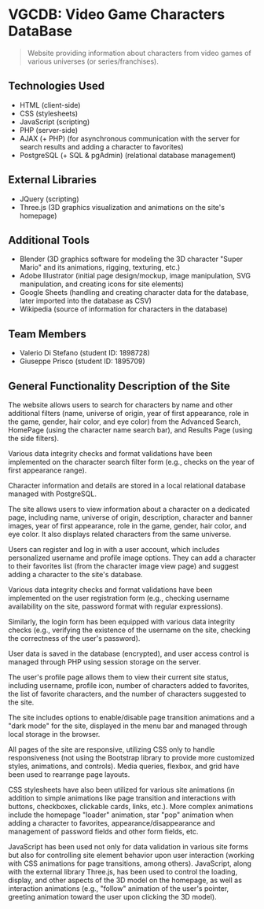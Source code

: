 # VGCDB: Video Game Characters DataBase

> Website providing information about characters from video games of various universes (or series/franchises).

## Technologies Used

- HTML (client-side)
- CSS (stylesheets)
- JavaScript (scripting)
- PHP (server-side)
- AJAX (+ PHP) (for asynchronous communication with the server for search results and adding a character to favorites)
- PostgreSQL (+ SQL & pgAdmin) (relational database management)

## External Libraries

- JQuery (scripting)
- Three.js (3D graphics visualization and animations on the site's homepage)

## Additional Tools

- Blender (3D graphics software for modeling the 3D character "Super Mario" and its animations, rigging, texturing, etc.)
- Adobe Illustrator (initial page design/mockup, image manipulation, SVG manipulation, and creating icons for site elements)
- Google Sheets (handling and creating character data for the database, later imported into the database as CSV)
- Wikipedia (source of information for characters in the database)

## Team Members

- Valerio Di Stefano (student ID: 1898728)
- Giuseppe Prisco (student ID: 1895709)

## General Functionality Description of the Site

The website allows users to search for characters by name and other additional filters (name, universe of origin, year of first appearance, role in the game, gender, hair color, and eye color) from the Advanced Search, HomePage (using the character name search bar), and Results Page (using the side filters).

Various data integrity checks and format validations have been implemented on the character search filter form (e.g., checks on the year of first appearance range).

Character information and details are stored in a local relational database managed with PostgreSQL.

The site allows users to view information about a character on a dedicated page, including name, universe of origin, description, character and banner images, year of first appearance, role in the game, gender, hair color, and eye color. It also displays related characters from the same universe.

Users can register and log in with a user account, which includes personalized username and profile image options. They can add a character to their favorites list (from the character image view page) and suggest adding a character to the site's database.

Various data integrity checks and format validations have been implemented on the user registration form (e.g., checking username availability on the site, password format with regular expressions).

Similarly, the login form has been equipped with various data integrity checks (e.g., verifying the existence of the username on the site, checking the correctness of the user's password).

User data is saved in the database (encrypted), and user access control is managed through PHP using session storage on the server.

The user's profile page allows them to view their current site status, including username, profile icon, number of characters added to favorites, the list of favorite characters, and the number of characters suggested to the site.

The site includes options to enable/disable page transition animations and a "dark mode" for the site, displayed in the menu bar and managed through local storage in the browser.

All pages of the site are responsive, utilizing CSS only to handle responsiveness (not using the Bootstrap library to provide more customized styles, animations, and controls). Media queries, flexbox, and grid have been used to rearrange page layouts.

CSS stylesheets have also been utilized for various site animations (in addition to simple animations like page transition and interactions with buttons, checkboxes, clickable cards, links, etc.). More complex animations include the homepage "loader" animation, star "pop" animation when adding a character to favorites, appearance/disappearance and management of password fields and other form fields, etc.

JavaScript has been used not only for data validation in various site forms but also for controlling site element behavior upon user interaction (working with CSS animations for page transitions, among others). JavaScript, along with the external library Three.js, has been used to control the loading, display, and other aspects of the 3D model on the homepage, as well as interaction animations (e.g., "follow" animation of the user's pointer, greeting animation toward the user upon clicking the 3D model).
